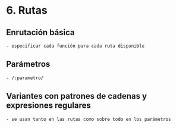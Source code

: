 # 6. Rutas

## Enrutación básica
	- especificar cada función para cada ruta disponible
## Parámetros
	- /:parametro/
## Variantes con patrones de cadenas y expresiones regulares
	- se usan tanto en las rutas como sobre todo en los parámetros

	
	